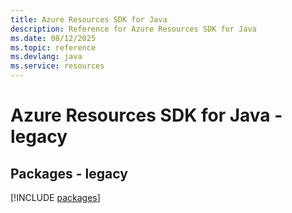 ```yaml
---
title: Azure Resources SDK for Java
description: Reference for Azure Resources SDK for Java
ms.date: 08/12/2025
ms.topic: reference
ms.devlang: java
ms.service: resources
---
```

# Azure Resources SDK for Java - legacy
## Packages - legacy
[!INCLUDE [packages](resources-index.md)]